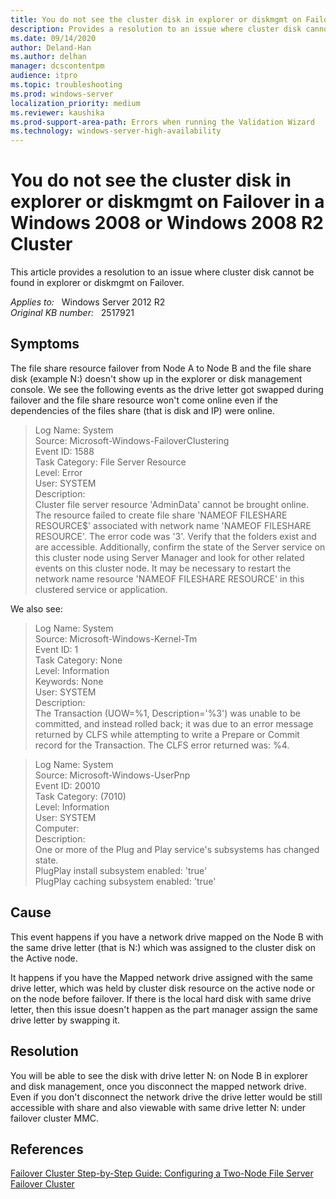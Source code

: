 ```yaml
---
title: You do not see the cluster disk in explorer or diskmgmt on Failover in a Windows 2008 or Windows 2008 R2 Cluster
description: Provides a resolution to an issue where cluster disk cannot be found in explorer or diskmgmt on failover.
ms.date: 09/14/2020
author: Deland-Han
ms.author: delhan 
manager: dcscontentpm
audience: itpro
ms.topic: troubleshooting
ms.prod: windows-server
localization_priority: medium
ms.reviewer: kaushika
ms.prod-support-area-path: Errors when running the Validation Wizard
ms.technology: windows-server-high-availability
---
```

# You do not see the cluster disk in explorer or diskmgmt on Failover in a Windows 2008 or Windows 2008 R2 Cluster

This article provides a resolution to an issue where cluster disk cannot be found in explorer or diskmgmt on Failover.

_Applies to:_ &nbsp; Windows Server 2012 R2  
_Original KB number:_ &nbsp; 2517921

## Symptoms

The file share resource failover from Node A to Node B and the file share disk (example N:) doesn't show up in the explorer or disk management console. We see the following events as the drive letter got swapped during failover and the file share resource won't come online even if the dependencies of the files share (that is disk and IP) were online.

> Log Name: System  
Source: Microsoft-Windows-FailoverClustering  
Event ID: 1588  
Task Category: File Server Resource  
Level: Error  
User: SYSTEM  
Description:  
Cluster file server resource 'AdminData' cannot be brought online. The resource failed to create file share 'NAMEOF FILESHARE RESOURCE$' associated with network name 'NAMEOF FILESHARE RESOURCE'. The error code was '3'. Verify that the folders exist and are accessible. Additionally, confirm the state of the Server service on this cluster node using Server Manager and look for other related events on this cluster node. It may be necessary to restart the network name resource 'NAMEOF FILESHARE RESOURCE' in this clustered service or application.

We also see:

> Log Name: System  
Source: Microsoft-Windows-Kernel-Tm  
Event ID: 1  
Task Category: None  
Level: Information  
Keywords: None  
User: SYSTEM  
Description:  
The Transaction (UOW=%1, Description='%3') was unable to be committed, and instead rolled back; it was due to an error message returned by CLFS while attempting to write a Prepare or Commit record for the Transaction. The CLFS error returned was: %4.

> Log Name: System  
Source: Microsoft-Windows-UserPnp  
Event ID: 20010  
Task Category: (7010)  
Level: Information  
User: SYSTEM  
Computer:  
Description:  
One or more of the Plug and Play service's subsystems has changed state.  
PlugPlay install subsystem enabled: 'true'  
PlugPlay caching subsystem enabled: 'true'

## Cause

This event happens if you have a network drive mapped on the Node B with the same drive letter (that is N:) which was assigned to the cluster disk on the Active node.

It happens if you have the Mapped network drive assigned with the same drive letter, which was held by cluster disk resource on the active node or on the node before failover. If there is the local hard disk with same drive letter, then this issue doesn't happen as the part manager assign the same drive letter by swapping it.

## Resolution

You will be able to see the disk with drive letter N: on Node B in explorer and disk management, once you disconnect the mapped network drive. Even if you don't disconnect the network drive the drive letter would be still accessible with share and also viewable with same drive letter N: under failover cluster MMC.

## References

[Failover Cluster Step-by-Step Guide: Configuring a Two-Node File Server Failover Cluster](/previous-versions/windows/it-pro/windows-server-2008-R2-and-2008/cc731844(v=ws.10))
